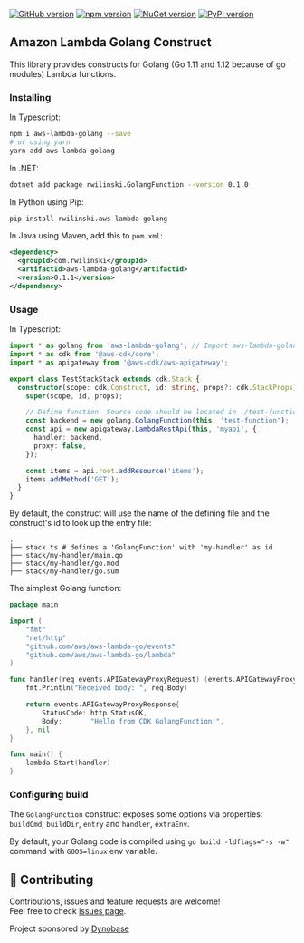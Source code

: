 [![GitHub version](https://badge.fury.io/gh/RafalWilinski%2Faws-lambda-golang-cdk.svg)](https://badge.fury.io/gh/RafalWilinski%2Faws-lambda-golang-cdk)
[![npm version](https://badge.fury.io/js/aws-lambda-golang.svg)](https://badge.fury.io/js/aws-lambda-golang)
[![NuGet version](https://badge.fury.io/nu/rwilinski.GolangFunction.svg)](https://badge.fury.io/nu/rwilinski.GolangFunction)
[![PyPI version](https://badge.fury.io/py/rwilinski.aws-lambda-golang.svg)](https://badge.fury.io/py/rwilinski.aws-lambda-golang)

## Amazon Lambda Golang Construct

This library provides constructs for Golang (Go 1.11 and 1.12 because of go modules) Lambda functions.

### Installing
In Typescript:

```sh
npm i aws-lambda-golang --save
# or using yarn
yarn add aws-lambda-golang
```

In .NET:
```sh
dotnet add package rwilinski.GolangFunction --version 0.1.0
```

In Python using Pip:
```sh
pip install rwilinski.aws-lambda-golang
```

In Java using Maven, add this to `pom.xml`:
```xml
<dependency>
  <groupId>com.rwilinski</groupId>
  <artifactId>aws-lambda-golang</artifactId>
  <version>0.1.1</version>
</dependency>
```

### Usage
In Typescript:

```ts
import * as golang from 'aws-lambda-golang'; // Import aws-lambda-golang module
import * as cdk from '@aws-cdk/core';
import * as apigateway from '@aws-cdk/aws-apigateway';

export class TestStackStack extends cdk.Stack {
  constructor(scope: cdk.Construct, id: string, props?: cdk.StackProps) {
    super(scope, id, props);

    // Define function. Source code should be located in ./test-function/main.go
    const backend = new golang.GolangFunction(this, 'test-function');
    const api = new apigateway.LambdaRestApi(this, 'myapi', {
      handler: backend,
      proxy: false,
    });

    const items = api.root.addResource('items');
    items.addMethod('GET');
  }
}
```

By default, the construct will use the name of the defining file and the construct's id to look
up the entry file:
```
.
├── stack.ts # defines a 'GolangFunction' with 'my-handler' as id
├── stack/my-handler/main.go 
├── stack/my-handler/go.mod 
├── stack/my-handler/go.sum 
```

The simplest Golang function:

```go
package main

import (
	"fmt"
	"net/http"
	"github.com/aws/aws-lambda-go/events"
	"github.com/aws/aws-lambda-go/lambda"
)

func handler(req events.APIGatewayProxyRequest) (events.APIGatewayProxyResponse, error) {
	fmt.Println("Received body: ", req.Body)

	return events.APIGatewayProxyResponse{
        StatusCode: http.StatusOK,
        Body:       "Hello from CDK GolangFunction!",
    }, nil
}

func main() {
	lambda.Start(handler)
}
```

### Configuring build

The `GolangFunction` construct exposes some options via properties: `buildCmd`, `buildDir`, `entry` and `handler`, `extraEnv`.

By default, your Golang code is compiled using `go build -ldflags="-s -w"` command with `GOOS=linux` env variable.

## 🤝 Contributing

Contributions, issues and feature requests are welcome!<br />Feel free to check [issues page](https://github.com/RafalWilinski/aws-lambda-golang-cdk/issues).

Project sponsored by [Dynobase](https://dynobase.dev)
